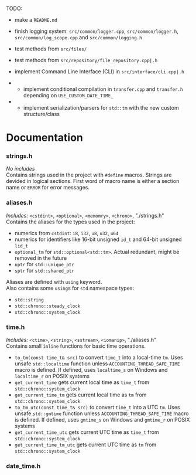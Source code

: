 TODO:
- make a `README.md`
- finish logging system: `src/common/logger.cpp`, `src/common/logger.h`, `src/common/log_scope.cpp` and `src/common/logging.h`
- test methods from `src/files/`
- test methods from `src/repository/file_repository.cpp|.h`
- implement Command Line Interface (CLI) in `src/interface/cli.cpp|.h`

- - implement conditional compilation in `transfer.cpp` and `transfer.h` depending on `USE_CUSTOM_DATE_TIME_`
- - implement serialization/parsers for `std::tm` with the new custom structure/class

# Documentation
### strings.h
*No includes*  
Contains strings used in the project with `#define` macros.
Strings are devided in logical sections. First word of macro name is either a section name or `ERROR` for error messages.

### aliases.h
*Includes:* `<cstdint>`, `<optional>`, `<memomry>`, `<chrono>`, "./strings.h"  
Contains the aliases for the types used in the project:
- numerics from `cstdint`: `i8`, `i32`, `u8`, `u32`, `u64`
- numerics for identifiers like 16-bit unsigned `id_t` and 64-bit unsigned `lid_t` 
- `optional_tm` for `std::optional<std::tm>`. Actual redundant, might be removed in the future
- `uptr` for `std::unique_ptr`
- `sptr` for `std::shared_ptr`

Aliases are defined with `using` keyword.  
Also contains some `using`s for `std` namespace types:  
- `std::string`
- `std::chrono::steady_clock`
- `std::chrono::system_clock`

### time.h
*Includes:* `<ctime>`, `<string>`, `<sstream>`, `<iomanip>`, "./aliases.h"  
Contains small `inline` functions for basic time operations.
- `to_tm(const time_t& src)` to convert `time_t` into a local-time `tm`. Uses unsafe `std::localtime` function unless `ACCOUNTING_THREAD_SAFE_TIME` macro is defined. If defined, uses `localtime_s` on Windows and `localtime_r` on POSIX systems
- `get_current_time` gets current local time as `time_t` from `std::chrono::system_clock`
- `get_current_time_tm` gets current local time as `tm` from `std::chrono::system_clock`
- `to_tm_utc(const time_t& src)` to convert `time_t` into a UTC `tm`. Uses unsafe `std::gmtime` function unless `ACCOUNTING_THREAD_SAFE_TIME` macro is defined. If defined, uses `gmtime_s` on Windows and `gmtime_r` on POSIX systems
- `get_current_time_utc` gets current UTC time as `time_t` from `std::chrono::system_clock`
- `get_current_time_tm_utc` gets current UTC time as `tm` from `std::chrono::system_clock`


### date_time.h
